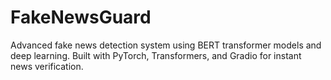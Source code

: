 # FakeNewsGuard
Advanced fake news detection system using BERT transformer models and deep learning. Built with PyTorch, Transformers, and Gradio for instant news verification.

